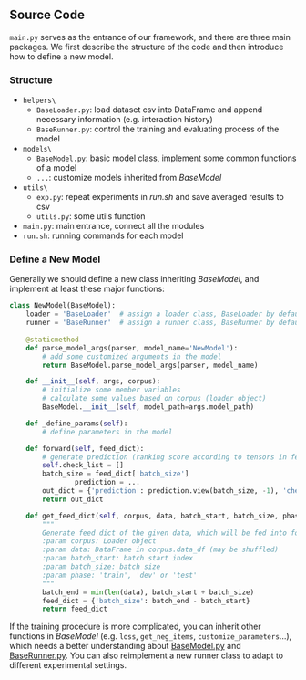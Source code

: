 ## Source Code	

`main.py` serves as the entrance of our framework, and there are three main packages. We first describe the structure of the code and then introduce how to define a new model.

### Structure

- `helpers\`
  - `BaseLoader.py`: load dataset csv into DataFrame and append necessary information (e.g. interaction history)
  - `BaseRunner.py`: control the training and evaluating process of the model
- `models\`
  - `BaseModel.py`: basic model class, implement some common functions of a model
  - `...`: customize models inherited from *BaseModel*
- `utils\`
  - `exp.py`: repeat experiments in *run.sh* and save averaged results to csv 
  - `utils.py`: some utils function
- `main.py`: main entrance, connect all the modules
- `run.sh`: running commands for each model



### Define a New Model

Generally we should define a new class inheriting *BaseModel*, and implement at least these major functions:

```python
class NewModel(BaseModel):
    loader = 'BaseLoader'  # assign a loader class, BaseLoader by default
    runner = 'BaseRunner'  # assign a runner class, BaseRunner by default
  
    @staticmethod
    def parse_model_args(parser, model_name='NewModel'):
        # add some customized arguments in the model
        return BaseModel.parse_model_args(parser, model_name)

    def __init__(self, args, corpus):
        # initialize some member variables
        # calculate some values based on corpus (loader object)
        BaseModel.__init__(self, model_path=args.model_path)

    def _define_params(self):
        # define parameters in the model

    def forward(self, feed_dict):
        # generate prediction (ranking score according to tensors in feed_dict)
        self.check_list = []
        batch_size = feed_dict['batch_size']
				prediction = ...
        out_dict = {'prediction': prediction.view(batch_size, -1), 'check': self.check_list}
        return out_dict

    def get_feed_dict(self, corpus, data, batch_start, batch_size, phase):
      	"""
        Generate feed dict of the given data, which will be fed into forward function.
        :param corpus: Loader object
        :param data: DataFrame in corpus.data_df (may be shuffled)
        :param batch_start: batch start index
        :param batch_size: batch size
        :param phase: 'train', 'dev' or 'test'
        """
        batch_end = min(len(data), batch_start + batch_size)
        feed_dict = {'batch_size': batch_end - batch_start}
        return feed_dict
```



If the training procedure is more complicated, you can inherit other functions in *BaseModel* (e.g. `loss`, `get_neg_items`,  `customize_parameters`...), which needs a better understanding about [BaseModel.py](https://github.com/THUwangcy/ReChorus/tree/master/src/models/BaseModel.py) and [BaseRunner.py](https://github.com/THUwangcy/ReChorus/tree/master/src/helpers/BaseRunner.py). You can also reimplement a new runner class to adapt to different experimental settings.

